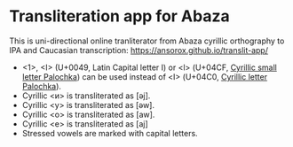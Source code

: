 # Transliteration app for Abaza
This is uni-directional online tranliterator from Abaza cyrillic orthography to IPA and Caucasian transcription: 
https://ansorox.github.io/translit-app/

* <1>, \<I\> (U+0049, Latin Capital letter I) or <ӏ> (U+04CF, [ Cyrillic small letter Palochka](https://en.wikipedia.org/wiki/Palochka)) can be used instead of <Ӏ> (U+04C0, [Cyrillic letter Palochka](https://en.wikipedia.org/wiki/Palochka)).
* Cyrillic <и> is transliterated as [əj].
* Cyrillic <у> is transliterated as [əw].
* Cyrillic <о> is transliterated as [aw].
* Cyrillic <е> is transliterated as [aj]
* Stressed vowels are marked with capital letters. 



